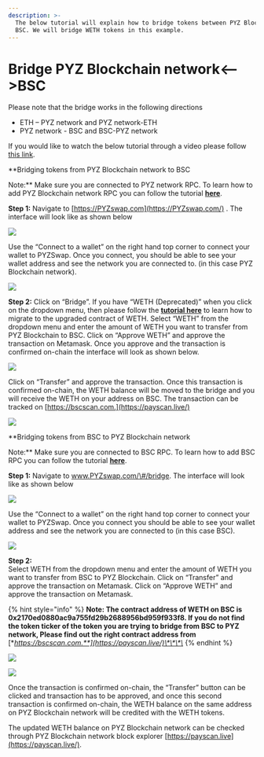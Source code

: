 ```yaml
---
description: >-
  The below tutorial will explain how to bridge tokens between PYZ Blockchain and
  BSC. We will bridge WETH tokens in this example.
---
```


# Bridge PYZ Blockchain network&lt;--&gt;BSC

Please note that the bridge works in the following directions

* ETH – PYZ network and PYZ network-ETH
* PYZ network - BSC and BSC-PYZ network

If you would like to watch the below tutorial through a video please follow [this link](https://www.youtube.com/watch?v=l17K6mu1uM4).

**Bridging tokens from PYZ Blockchain network to BSC  
  
Note:** Make sure you are connected to PYZ network RPC. To learn how to add PYZ Blockchain network RPC you can follow the tutorial [**here**](https://doc.payscan.live/the-PYZ-studio/getting-started/how-to-add-PYZ-to-your-metamask).

**Step 1:** Navigate to [https://PYZswap.com](https://PYZswap.com/) . The interface will look like as shown below  


![](../.gitbook/assets/0%20%2810%29.png)

Use the “Connect to a wallet” on the right hand top corner to connect your wallet to PYZSwap. Once you connect, you should be able to see your wallet address and see the network you are connected to. \(in this case PYZ Blockchain network\).

![](../.gitbook/assets/1%20%2814%29.png)

**Step 2:** Click on “Bridge”. If you have “WETH \(Deprecated\)” when you click on the dropdown menu, then please follow the [**tutorial here**](https://doc.payscan.live/PYZswap/migration-tutorial) to learn how to migrate to the upgraded contract of WETH. Select “WETH” from the dropdown menu and enter the amount of WETH you want to transfer from PYZ Blockchain to BSC. Click on “Approve WETH” and approve the transaction on Metamask. Once you approve and the transaction is confirmed on-chain the interface will look as shown below.

![](../.gitbook/assets/2%20%2814%29.png)

Click on “Transfer” and approve the transaction. Once this transaction is confirmed on-chain, the WETH balance will be moved to the bridge and you will receive the WETH on your address on BSC. The transaction can be tracked on [https://bscscan.com.](https://payscan.live/)

![](../.gitbook/assets/3%20%2812%29.png)

**Bridging tokens from BSC to PYZ Blockchain network  
  
Note:** Make sure you are connected to BSC RPC. To learn how to add BSC RPC you can follow the tutorial [**here**](https://academy.binance.com/en/articles/connecting-metamask-to-binance-smart-chain).

**Step 1:** Navigate to www.PYZswap.com/\#/bridge. The interface will look like as shown below

![](../.gitbook/assets/4%20%2812%29.png)

Use the “Connect to a wallet” on the right hand top corner to connect your wallet to PYZSwap. Once you connect you should be able to see your wallet address and see the network you are connected to \(in this case BSC\).

![](../.gitbook/assets/5%20%2810%29.png)

**Step 2:**  
Select WETH from the dropdown menu and enter the amount of WETH you want to transfer from BSC to PYZ Blockchain. Click on “Transfer” and approve the transaction on Metamask. Click on “Approve WETH” and approve the transaction on Metamask.

{% hint style="info" %}
**Note: The contract address of WETH on BSC is 0x2170ed0880ac9a755fd29b2688956bd959f933f8. If you do not find the token ticker of the token you are trying to bridge from BSC to PYZ network, Please find out the right contract address from** [**https://bscscan.com.**](https://payscan.live/)\*\*\*\*
{% endhint %}

![](../.gitbook/assets/6%20%289%29.png)

![](../.gitbook/assets/7%20%285%29.png)

Once the transaction is confirmed on-chain, the “Transfer” button can be clicked and transaction has to be approved, and once this second transaction is confirmed on-chain, the WETH balance on the same address on PYZ Blockchain network will be credited with the WETH tokens.

The updated WETH balance on PYZ Blockchain network can be checked through PYZ Blockchain network block explorer [https://payscan.live](https://payscan.live/).

